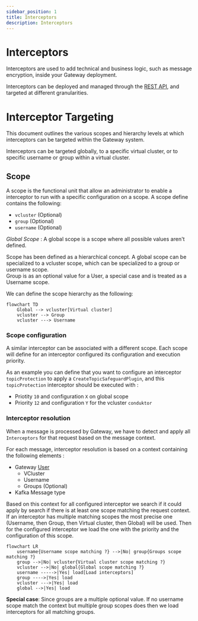 ```yaml
---
sidebar_position: 1
title: Interceptors
description: Interceptors
---
```



# Interceptors

Interceptors are used to add technical and business logic, such as message encryption, inside your Gateway deployment. 

Interceptors can be deployed and managed through the [REST API](https://developers.conduktor.io/), and targeted at different granularities.

# Interceptor Targeting

This document outlines the various scopes and hierarchy levels at which interceptors can be targeted within the Gateway system. 

Interceptors can be targeted globally, to a specific virtual cluster, or to specific username or group within a virtual cluster.

## Scope

A scope is the functional unit that allow an administrator to enable a interceptor to run with a specific configuration on a scope.
A scope define contains the following:
 - `vcluster` (Optional)
 - `group` (Optional)
 - `username` (Optional)

_Global Scope_ : A global scope is a scope where all possible values aren't defined.

Scope has been defined as a hierarchical concept. A global scope can be specialized to a vcluster scope, which can be specialized to a group or username scope.  
Group is as an optional value for a User, a special case and is treated as a Username scope.

We can define the scope hierarchy as the following:
```mermaid
flowchart TD
    Global --> vcluster[Virtual cluster]
    vcluster --> Group
    vcluster ---> Username
```

### Scope configuration

A similar interceptor can be associated with a different scope. Each scope will define for an interceptor configured its configuration and execution priority.  

As an example you can define that you want to configure an interceptor `topicProtection` to apply a `CreateTopicSafeguardPlugin`, and this `topicProtection` interceptor should be executed with : 
- Priotity `10` and configuration `X` on global scope
- Priority `12` and configuration `Y` for the vcluster `conduktor`


### Interceptor resolution

When a message is processed by Gateway, we have to detect and apply all `Interceptors` for that request based on the message context.

For each message, interceptor resolution is based on a context containing the following elements :
 - Gateway [User](../03-GatewayUser.md) 
   - VCluster
   - Username
   - Groups (Optional)
 - Kafka Message type

Based on this context for all configured interceptor we search if it could apply by search if there is at least one scope matching the request context.
If an interceptor has multiple matching scopes the most precise one (Username, then Group, then Virtual cluster, then Global) will be used.
Then for the configured interceptor we load the one with the priority and the configuration of this scope.

```mermaid
flowchart LR
    username{Username scope matching ?} -->|No| group{Groups scope matching ?}
    group -->|No| vcluster{Virtual cluster scope matching ?}
    vcluster -->|No| global{Global scope matching ?}
    username ----->|Yes| load[Load interceptors]
    group ---->|Yes| load
    vcluster --->|Yes| load
    global -->|Yes| load
```

__Special case__: Since groups are a multiple optional value. If no username scope match the context but multiple group scopes does then we load interceptors for all matching groups.